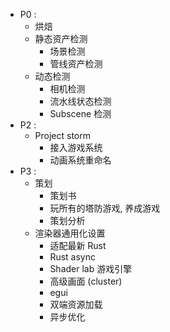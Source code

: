 - P0 : 
	- 烘焙
	- 静态资产检测
		- 场景检测
		- 管线资产检测
	- 动态检测
		- 相机检测
		- 流水线状态检测
		- Subscene 检测
- P2 : 
	- Project storm
		- 接入游戏系统
		- 动画系统重命名
- P3 : 
	- 策划
		- 策划书
		- 玩所有的塔防游戏, 养成游戏
		- 策划分析
	- 渲染器通用化设置 
		- 适配最新 Rust
		- Rust async
		- Shader lab 游戏引擎
		- 高级画面 (cluster)
		- egui
		- 双端资源加载
		- 异步优化